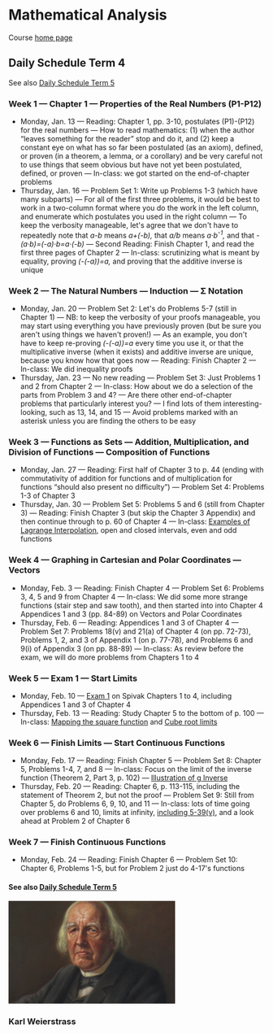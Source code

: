 # Mathematical Analysis

Course [home page](./)

## Daily Schedule Term 4

See also [Daily Schedule Term 5](./daily_schedule_term_5.html)

### Week 1 &mdash; Chapter 1 &mdash; Properties of the Real Numbers (P1-P12)

* Monday, Jan. 13 &mdash; Reading: Chapter 1, pp. 3-10, postulates (P1)-(P12) for the real numbers &mdash; How to read mathematics: (1) when the author &ldquo;leaves something for the reader&rdquo; stop and do it, and (2) keep a constant eye on what has so far been postulated (as an axiom), defined, or proven (in a theorem, a lemma, or a corollary) and be very careful not to use things that seem obvious but have not yet been postulated, defined, or proven &mdash; In-class: we got started on the end-of-chapter problems
* Thursday, Jan. 16 &mdash; Problem Set 1: Write up Problems 1-3 (which have many subparts) &mdash; For all of the first three problems, it would be best to work in a two-column format where you do the work in the left column, and enumerate which postulates you used in the right column &mdash; To keep the verbosity manageable, let's agree that we don't have to repeatedly note that *a-b* means *a+(-b),* that *a/b* means *a&middot;b<sup>-1</sup>,* and that *-(a&middot;b)=(-a)&middot;b=a&middot;(-b)* &mdash; Second Reading: Finish Chapter 1, and read the first three pages of Chapter 2 &mdash; In-class: scrutinizing what is meant by equality, proving *(-(-a))=a,* and proving that the additive inverse is unique

### Week 2 &mdash; The Natural Numbers &mdash; Induction &mdash; &Sigma; Notation

* Monday, Jan. 20 &mdash; Problem Set 2: Let's do Problems 5-7 (still in Chapter 1) &mdash; NB: to keep the verbosity of your proofs manageable, you may start using everything you have previously proven (but be sure you aren't using things we haven't proven!) &mdash; As an example, you don't have to keep re-proving *(-(-a))=a* every time you use it, or that the multiplicative inverse (when it exists) and additive inverse are unique, because you know how that goes now &mdash; Reading: Finish Chapter 2 &mdash; In-class: We did inequality proofs
* Thursday, Jan. 23 &mdash; No new reading &mdash; Problem Set 3: Just Problems 1 and 2 from Chapter 2 &mdash; In-class: How about we do a selection of the parts from Problem 3 and 4? &mdash; Are there other end-of-chapter problems that particularly interest you? &mdash; I find lots of them interesting-looking, such  as 13, 14, and 15 &mdash; Avoid problems marked with an asterisk unless you are finding the others to be easy

### Week 3 &mdash; Functions as Sets &mdash; Addition, Multiplication, and Division of Functions &mdash; Composition of Functions

* Monday, Jan. 27 &mdash; Reading: First half of Chapter 3 to p. 44 (ending with commutativity of addition for functions and of multiplication for functions &ldquo;should also present no difficulty&rdquo;) &mdash; Problem Set 4: Problems 1-3 of Chapter 3
* Thursday, Jan. 30 &mdash; Problem Set 5: Problems 5 and 6 (still from Chapter 3) &mdash; Reading: Finish Chapter 3 (but skip the Chapter 3 Appendix) and then continue through to p. 60 of Chapter 4 &mdash; In-class: [Examples of Lagrange Interpolation](./illustrations/LagrangeInterpolation.nb.pdf), open and closed intervals, even and odd functions

### Week 4 &mdash; Graphing in Cartesian and Polar Coordinates &mdash; Vectors

* Monday, Feb. 3 &mdash; Reading: Finish Chapter 4 &mdash; Problem Set 6: Problems 3, 4, 5 and 9 from Chapter 4 &mdash; In-class: We did some more strange functions (stair step and saw tooth), and then started into into Chapter 4 Appendices 1 and 3 (pp. 84-89) on Vectors and Polar Coordinates
* Thursday, Feb. 6 &mdash; Reading: Appendices 1 and 3 of Chapter 4 &mdash; Problem Set 7: Problems 18(v) and 21(a) of Chapter 4 (on pp. 72-73), Problems 1, 2, and 3 of Appendix 1 (on p. 77-78), and Problems 6 and 9(i) of Appendix 3 (on pp. 88-89) &mdash; In-class: As review before the exam, we will do more problems from Chapters 1 to 4

### Week 5 &mdash; Exam 1 &mdash; Start Limits

* Monday, Feb. 10 &mdash; [Exam 1](./exams/Exam1.nb.pdf) on Spivak Chapters 1 to 4, including Appendices 1 and 3 of Chapter 4
* Thursday, Feb. 13 &mdash; Reading: Study Chapter 5 to the bottom of p. 100 &mdash; In-class: [Mapping the square function](./illustrations/SquareMapping.nb.png) and [Cube root limits](./illustrations/CubeRootLimit.nb.pdf)

### Week 6 &mdash; Finish Limits &mdash; Start Continuous Functions

* Monday, Feb. 17 &mdash; Reading: Finish Chapter 5 &mdash; Problem Set 8: Chapter 5, Problems 1-4, 7, and 8 &mdash; In-class: Focus on the limit of the inverse function (Theorem 2, Part 3, p. 102) &mdash;  [Illustration of g Inverse](./illustrations/gInverse.nb.pdf)
* Thursday, Feb. 20 &mdash; Reading: Chapter 6, p. 113-115, including the statement of Theorem 2, but not the proof &mdash; Problem Set 9: Still from Chapter 5, do Problems 6, 9, 10, and 11 &mdash; In-class: lots of time going over problems 6 and 10, limits at infinity, [including 5-39(v)](./illustrations/ALimitAtInfinity.nb.pdf), and a look ahead at Problem 2 of Chapter 6

### Week 7 &mdash; Finish Continuous Functions

* Monday, Feb. 24 &mdash; Reading: Finish Chapter 6 &mdash; Problem Set 10: Chapter 6, Problems 1-5, but for Problem 2 just do 4-17's functions

#### See also [Daily Schedule Term 5](./daily_schedule_term_5.html)

<img src="./illustrations/Weierstrass.png" width="65%">

### Karl Weierstrass

